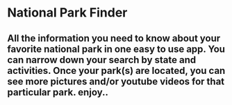 # National Park Finder

## All the information you need to know about your favorite national park in one easy to use app. You can narrow down your search by state and activities. Once your park(s) are located, you can see more pictures and/or youtube videos for that particular park. enjoy..


